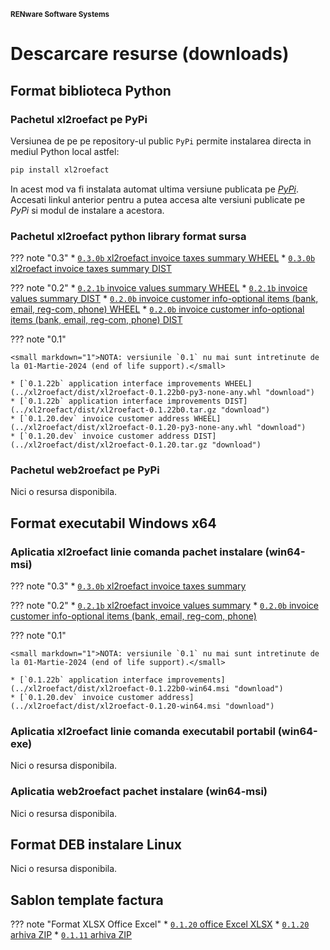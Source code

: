 
<small>**RENware Software Systems**</small>



# Descarcare resurse (downloads)

<!-- NOTE: intentionally no TOC in this doc -->

## Format biblioteca Python

### Pachetul xl2roefact pe PyPi

Versiunea de pe pe repository-ul public `PyPi` permite instalarea directa in mediul Python local astfel:
```bash
pip install xl2roefact
```
In acest mod va fi instalata automat ultima versiune publicata pe *[PyPi](https://pypi.org/project/xl2roefact/)*. Accesati linkul anterior pentru a putea accesa alte versiuni publicate pe *PyPi* si modul de instalare a acestora.




### Pachetul xl2roefact python library format sursa

<!--NOTE: for each version there is a pair: WHEEL & DIST -->


??? note "0.3"
    * [`0.3.0b` xl2roefact invoice taxes summary WHEEL](../xl2roefact/dist/xl2roefact-0.3.0b0-py3-none-any.whl "download")
    * [`0.3.0b` xl2roefact invoice taxes summary DIST](../xl2roefact/dist/xl2roefact-0.3.0b0.tar.gz "download")


??? note "0.2"
    * [`0.2.1b` invoice values summary WHEEL](../xl2roefact/dist/xl2roefact-0.2.1b0-py3-none-any.whl "download")
    * [`0.2.1b` invoice values summary DIST](../xl2roefact/dist/xl2roefact-0.2.1b0.tar.gz "download")
    * [`0.2.0b` invoice customer info-optional items (bank, email, reg-com, phone) WHEEL](../xl2roefact/dist/xl2roefact-0.2.0b0-py3-none-any.whl "download")
    * [`0.2.0b` invoice customer info-optional items (bank, email, reg-com, phone) DIST](../xl2roefact/dist/xl2roefact-0.2.0b0.tar.gz "download")


??? note "0.1"

    <small markdown="1">NOTA: versiunile `0.1` nu mai sunt intretinute de la 01-Martie-2024 (end of life support).</small>

    * [`0.1.22b` application interface improvements WHEEL](../xl2roefact/dist/xl2roefact-0.1.22b0-py3-none-any.whl "download")
    * [`0.1.22b` application interface improvements DIST](../xl2roefact/dist/xl2roefact-0.1.22b0.tar.gz "download")
    * [`0.1.20.dev` invoice customer address WHEEL](../xl2roefact/dist/xl2roefact-0.1.20-py3-none-any.whl "download")
    * [`0.1.20.dev` invoice customer address DIST](../xl2roefact/dist/xl2roefact-0.1.20.tar.gz "download")




### Pachetul web2roefact pe PyPi

Nici o resursa disponibila.










## Format executabil Windows x64

### Aplicatia xl2roefact linie comanda pachet instalare (win64-msi)


??? note "0.3"
    * [`0.3.0b` xl2roefact invoice taxes summary](../xl2roefact/dist/xl2roefact-0.3.0b0-win64.msi "download")


??? note "0.2"
    * [`0.2.1b` xl2roefact invoice values summary](../xl2roefact/dist/xl2roefact-0.2.1b0-win64.msi "download")
    * [`0.2.0b` invoice customer info-optional items (bank, email, reg-com, phone)](../xl2roefact/dist/xl2roefact-0.2.0b0-win64.msi "download")


??? note "0.1"

    <small markdown="1">NOTA: versiunile `0.1` nu mai sunt intretinute de la 01-Martie-2024 (end of life support).</small>

    * [`0.1.22b` application interface improvements](../xl2roefact/dist/xl2roefact-0.1.22b0-win64.msi "download")
    * [`0.1.20.dev` invoice customer address](../xl2roefact/dist/xl2roefact-0.1.20-win64.msi "download")


### Aplicatia xl2roefact linie comanda executabil portabil (win64-exe)

Nici o resursa disponibila.


### Aplicatia web2roefact pachet instalare (win64-msi)

Nici o resursa disponibila.










## Format DEB instalare Linux

Nici o resursa disponibila.










## Sablon template factura

??? note "Format XLSX Office Excel"
    * [`0.1.20` office Excel XLSX](../excel_invoice_template/invoice_template_CU_tva.xlsx "download")
    * [`0.1.20` arhiva ZIP](../excel_invoice_template/released_packages/0.1.20-excel_invoice_template.zip "download")
    * [`0.1.11` arhiva ZIP](../excel_invoice_template/released_packages/0.1.11-excel_invoice_template.zip "download")











